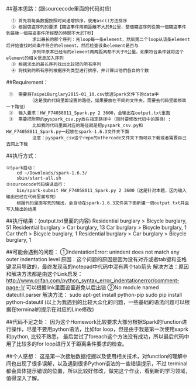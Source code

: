 
##基本思路：(跟sourcecode里面的代码对应)

      ①	首先将每条数据按照时间递增排序，使用asc()方法排序
      ②	根据窃盗序列的要求【竊盜事件兩兩距離不大於R公里，整個竊盜序列從第一個竊盜事件到最後一個竊盜事件所經歷的時間不大於T秒】
              求出最长的那个序列：先loop每一条element，然后第二个loop从该条element后开始查找时间条件符合的element，然后检查该条element是否与
              序列中原本已经有的element两两距离都不大于R公里，如果符合条件就将这个element的相关信息加入序列
      ③	根据求出的最长序列找出比较短的所有序列
      ④	将找到的所有序列根据序列类型进行排序，并计算出他們各自的个数

##Requirement：

     ①	需要将TaipeiBurglary2015-01_10.csv放进Spark文件下的data中
             （这是我的代码里面设置的路径，如果要放在不同的文件夹，需要去代码里面修改一下路径）
     ②	输入要求：HW_F74058011_Spark.py 2 3600，会输出在output.txt里面
     ③	需要把附带的pyspark_csv.py放在指定路径中（同时要修改代码中的路径）:
              比如我的代码里面对应的路径就是把pyspark_csv.py和HW_F74058011_Spark.py一起放在spark-1.6.3文件夹下面
              注意：pyspark_csv这个repo的othercode文件夹下面可以下载或者需要自己去网上下载

##执行方式：

    ①Spark启动：
        cd ~/Downloads/spark-1.6.3/
        sbin/start-all.sh
    ②sourcecode代码编译运行：
        bin/spark-submit HW_F74058011_Spark.py 2 3600（这是针对本题，因为输入输出已经在代码里面写死）
        根据代码里面写死的输出，会自动在spark-1.6.3文件夹下面新建一個output.txt并且写入输出的结果

##执行结果：(output.txt里面的内容)
     Residential burglary > Bicycle burglary, 51
     Residential burglary > Car burglary, 13
     Car burglary > Bicycle burglary, 1
     Car theft > Bicycle burglary, 1
     Residential burglary > Car burglary > Bicycle burglary, 1

##可能会遇到的问题：
    ①IndentationError: unindent does not match any outer indentation level
      原因：这个问题的原因是因为没有对齐或者tab键和空格键混用导致的，最终发现我的notepad中代码中混有两个tab箭头
      解决方法：原因和解决方法都是由这个Link启发：http://www.crifan.com/python_syntax_error_indentationerror/comment-page-1/
                          可以根据link里面设置避免以后出错
    ②No module named dateutil.parser
      解决方法：
      sudo apt-get install python-pip 
      sudo pip install python-dateutil
     (以上为我遇到的比较大众化的问题，一些基础的语法问题可以根据在terminal的提示在对应的Line修改)

##代码不足之处：
     因为这个Homework比较要求大部分根据Spark的function进行操作，尽量不要用python语法，比如for loop，但是由于我是第一次使用saprk和python,
     比较不熟悉， 最后尝试了foreach这个方法没有成功，所以最后代码中用了比较多的for loop进行关于距离条件要求的检查。

##个人感想：
      这是第一次接触数据挖掘以及使用相关技术，对function的理解中间也出现了很多误解，以及遇到很多Python语法的一些错误提示，不过
      terminal都会具体提示错误的位置，所以比较好修改，做完这个作业，看到新的学习领域，值得深入了解。
       
      
